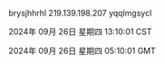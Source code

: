 brysjhhrhl 219.139.198.207 yqqlmgsycl

2024年 09月 26日 星期四 13:10:01 CST

2024年 09月 26日 星期四 05:10:01 GMT
